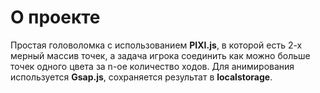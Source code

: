 # О проекте
Простая головоломка с использованием **PIXI.js**, в которой есть 2-х мерный массив точек, а задача игрока соединить как можно больше точек одного цвета за n-ое количество ходов. Для анимирования используется **Gsap.js**, сохраняется результат в **localstorage**.
